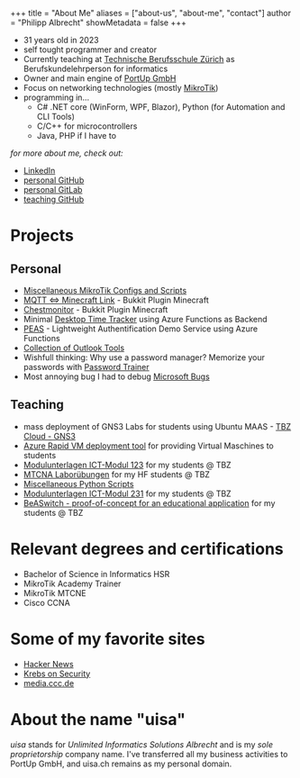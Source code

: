+++
title = "About Me"
aliases = ["about-us", "about-me", "contact"]
author = "Philipp Albrecht"
showMetadata = false
+++

 - 31 years old in 2023
 - self tought programmer and creator
 - Currently teaching at [Technische Berufsschule Zürich](https://tbz.ch/) as Berufskundelehrperson for informatics
 - Owner and main engine of [PortUp GmbH](https://www.portup.ch/)
 - Focus on networking technologies (mostly [MikroTik](https://mikrotik.com/))
 - programming in...
   - C# .NET core (WinForm, WPF, Blazor), Python (for Automation and CLI Tools)
   - C/C++ for microcontrollers
   - Java, PHP if I have to

*for more about me, check out:*

 - [LinkedIn](https://www.linkedin.com/in/philipp-albrecht-74752a18a/)
 - [personal GitHub](https://github.com/muqiuq)
 - [personal GitLab](https://gitlab.com/muqiuq)
 - [teaching GitHub](https://github.com/alptbz)

# Projects

## Personal
 - [Miscellaneous MikroTik Configs and Scripts](https://github.com/muqiuq/mikrotikstuff)
 - [MQTT <=> Minecraft Link](https://github.com/muqiuq/mqttlink) - Bukkit Plugin Minecraft
 - [Chestmonitor](https://github.com/muqiuq/chestmonitor) - Bukkit Plugin Minecraft
 - Minimal [Desktop Time Tracker](https://github.com/muqiuq/ManStatCol) using Azure Functions as Backend
 - [PEAS](https://github.com/muqiuq/PEAS) - Lightweight Authentification Demo Service using Azure Functions
 - [Collection of Outlook Tools](https://gitlab.com/muqiuq/phipsisoutlooktools)
 - Wishfull thinking: Why use a password manager? Memorize your passwords with [Password Trainer](https://gitlab.com/muqiuq/password-trainer)
 - Most annoying bug I had to debug [Microsoft Bugs](https://gitlab.com/muqiuq/microsoftbugs/)

## Teaching
 - mass deployment of GNS3 Labs for students using Ubuntu MAAS - [TBZ Cloud - GNS3](https://gitlab.com/ch-tbz-it/Stud/allgemein/tbzcloud-gns3)
 - [Azure Rapid VM deployment tool](https://github.com/alptbz/azure-vm-service) for providing Virtual Maschines to students
 - [Modulunterlagen ICT-Modul 123](https://gitlab.com/alptbz/m123) for my students @ TBZ
 - [MTCNA Laborübungen](https://gitlab.com/ch-tbz-wb/Stud/NWA/-/tree/main/2_Unterrichtsressourcen/NWA2_MTCNA) for my HF students @ TBZ
 - [Miscellaneous Python Scripts](https://gitlab.com/ch-tbz-wb/Stud/FAAS/-/tree/main/2_Unterrichtsressourcen/B?ref_type=heads)
 - [Modulunterlagen ICT-Modul 231](https://gitlab.com/ch-tbz-it/Stud/m231) for my students @ TBZ
 - [BeASwitch - proof-of-concept for an educational application](https://github.com/muqiuq/BeASwitch) for my students @ TBZ

# Relevant degrees and certifications
 - Bachelor of Science in Informatics HSR
 - MikroTik Academy Trainer
 - MikroTik MTCNE
 - Cisco CCNA

# Some of my favorite sites
 - [Hacker News](https://news.ycombinator.com/)
 - [Krebs on Security](https://krebsonsecurity.com/)
 - [media.ccc.de](https://media.ccc.de)

# About the name "uisa"
*uisa* stands for *Unlimited Informatics Solutions Albrecht* and is my *sole proprietorship* company name. I've transferred all my business activities to PortUp GmbH, and uisa.ch remains as my personal domain.